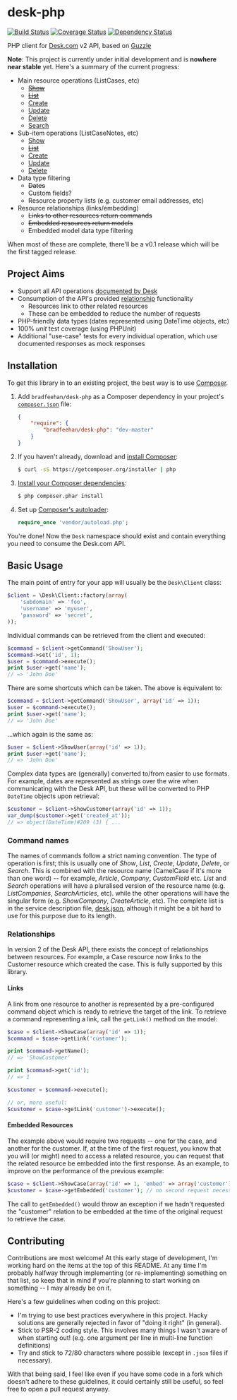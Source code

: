 desk-php
========

[![Build Status](https://travis-ci.org/bradfeehan/desk-php.png?branch=master)](https://travis-ci.org/bradfeehan/desk-php)
[![Coverage Status](https://coveralls.io/repos/bradfeehan/desk-php/badge.png)](https://coveralls.io/r/bradfeehan/desk-php)
[![Dependency Status](https://www.versioneye.com/user/projects/51a6bea6fa4f3d0002004335/badge.png)](https://www.versioneye.com/user/projects/51a6bea6fa4f3d0002004335)

PHP client for [Desk.com](http://desk.com) v2 API, based on
[Guzzle](http://guzzlephp.org)

**Note**: This project is currently under initial development and is
**nowhere near stable** yet. Here's a summary of the current progress:

 * Main resource operations (ListCases, etc)
    * ~~[Show](https://github.com/bradfeehan/desk-php/issues/5)~~
    * ~~[List](https://github.com/bradfeehan/desk-php/issues/3)~~
    * [Create](https://github.com/bradfeehan/desk-php/issues/8)
    * [Update](https://github.com/bradfeehan/desk-php/issues/11)
    * [Delete](https://github.com/bradfeehan/desk-php/issues/13)
    * [Search](https://github.com/bradfeehan/desk-php/issues/15)
 * Sub-item operations (ListCaseNotes, etc)
    * [Show](https://github.com/bradfeehan/desk-php/issues/6)
    * ~~[List](https://github.com/bradfeehan/desk-php/issues/4)~~
    * [Create](https://github.com/bradfeehan/desk-php/issues/9)
    * [Update](https://github.com/bradfeehan/desk-php/issues/12)
    * [Delete](https://github.com/bradfeehan/desk-php/issues/14)
 * Data type filtering
    * ~~Dates~~
    * Custom fields?
    * Resource property lists (e.g. customer email addresses, etc)
 * Resource relationships (links/embedding)
    * ~~Links to other resources return commands~~
    * ~~Embedded resources return models~~
    * Embedded model data type filtering

When most of these are complete, there'll be a v0.1 release which will
be the first tagged release.


Project Aims
------------

 * Support all API operations [documented by Desk][desk-docs]
 * Consumption of the API's provided [relationship][desk-relationships]
   functionality
    * Resources link to other related resources
    * These can be embedded to reduce the number of requests
 * PHP-friendly data types (dates represented using DateTime objects, etc)
 * 100% *unit* test coverage (using PHPUnit)
 * Additional "use-case" tests for every individual operation, which
   use documented responses as mock responses

[desk-docs]: <http://dev.desk.com/API/using-the-api/#general>
[desk-relationships]: <http://dev.desk.com/API/using-the-api/#relationships>


Installation
------------

To get this library in to an existing project, the best way is to use
[Composer](http://getcomposer.org).

1. Add `bradfeehan/desk-php` as a Composer dependency in your project's
   [`composer.json`][composer-json] file:

    ```json
    {
        "require": {
            "bradfeehan/desk-php": "dev-master"
        }
    }
    ```

2. If you haven't already, download and
   [install Composer][composer-download]:

    ```bash
    $ curl -sS https://getcomposer.org/installer | php
    ```

3. [Install your Composer dependencies][composer-install]:

    ```bash
    $ php composer.phar install
    ```

4. Set up [Composer's autoloader][composer-loader]:

    ```php
    require_once 'vendor/autoload.php';
    ```

You're done! Now the `Desk` namespace should exist and contain
everything you need to consume the Desk.com API.

[composer-json]: <http://getcomposer.org/doc/01-basic-usage.md#the-require-key>
    "More on the composer.json format"
[composer-download]: <http://getcomposer.org/doc/01-basic-usage.md#installation>
    "More detailed installation instructions on the Composer site"
[composer-install]: <http://getcomposer.org/doc/01-basic-usage.md#installing-dependencies>
    "More detailed instructions on the Composer site"
[composer-loader]: <http://getcomposer.org/doc/01-basic-usage.md#autoloading>
    "More information about the autoloader on the Composer site"


Basic Usage
-----------

The main point of entry for your app will usually be the `Desk\Client` class:

```php
$client = \Desk\Client::factory(array(
    'subdomain' => 'foo',
    'username' => 'myuser',
    'password' => 'secret',
));
```

Individual commands can be retrieved from the client and executed:

```php
$command = $client->getCommand('ShowUser');
$command->set('id', 1);
$user = $command->execute();
print $user->get('name');
// => 'John Doe'
```

There are some shortcuts which can be taken. The above is equivalent to:

```php
$command = $client->getCommand('ShowUser', array('id' => 1));
$user = $command->execute();
print $user->get('name');
// => 'John Doe'
```

...which again is the same as:

```php
$user = $client->ShowUser(array('id' => 1));
print $user->get('name');
// => 'John Doe'
```

Complex data types are (generally) converted to/from easier to use
formats. For example, dates are represented as strings over the wire
when communicating with the Desk API, but these will be converted to
PHP `DateTime` objects upon retrieval:

```php
$customer = $client->ShowCustomer(array('id' => 1));
var_dump($customer->get('created_at'));
// => object(DateTime)#209 (3) { ...
```


### Command names

The names of commands follow a strict naming convention. The type of
operation is first; this is usually one of *Show*, *List*, *Create*,
*Update*, *Delete*, or *Search*. This is combined with the resource
name (CamelCase if it's more than one word) -- for example, *Article*,
*Company*, *CustomField* etc. *List* and *Search* operations will have
a pluralised version of the resource name (e.g. *ListCompanies*,
*SearchArticles*, etc). while the other operations will have the
singular form (e.g. *ShowCompany*, *CreateArticle*, etc). The complete
list is in the service description file,
[desk.json][service-description], although it might be a bit hard to
use for this purpose due to its length.

[service-description]: <https://github.com/bradfeehan/desk-php/blob/master/lib/Desk/Client/desk.json>
    "View this file on GitHub"


### Relationships

In version 2 of the Desk API, there exists the concept of relationships
between resources. For example, a Case resource now links to the
Customer resource which created the case. This is fully supported by
this library.

#### Links

A link from one resource to another is represented by a pre-configured
command object which is ready to retrieve the target of the link. To
retrieve a command representing a link, call the `getLink()` method on
the model:

```php
$case = $client->ShowCase(array('id' => 1));
$command = $case->getLink('customer');

print $command->getName();
// => 'ShowCustomer'

print $command->get('id');
// => 1

$customer = $command->execute();

// or, more useful:
$customer = $case->getLink('customer')->execute();
```

#### Embedded Resources

The example above would require two requests -- one for the case, and
another for the customer. If, at the time of the first request, you
know that you will (or might) need to access a related resource, you
can request that the related resource be embedded into the first
response. As an example, to improve on the performance of the previous
example:

```php
$case = $client->ShowCase(array('id' => 1, 'embed' => array('customer')));
$customer = $case->getEmbedded('customer'); // no second request necessary
```

The call to `getEmbedded()` would throw an exception if we hadn't
requested the "customer" relation to be embedded at the time of the
original request to retrieve the case.


Contributing
------------

Contributions are most welcome! At this early stage of development,
I'm working hard on the items at the top of this README. At any time
I'm probably halfway through implementing (or re-implementing)
something on that list, so keep that in mind if you're planning to
start working on something -- I may already be on it.

Here's a few guidelines when coding on this project:

 * I'm trying to use best practices everywhere in this project. Hacky
   solutions are generally rejected in favor of "doing it right" (in
   general).
 * Stick to PSR-2 coding style. This involves many things I wasn't
   aware of when starting out! (e.g. one argument per line in
   multi-line function definitions)
 * Try and stick to 72/80 characters where possible (except in `.json`
   files if necessary).

With that being said, I feel like even if you have some code in a fork
which doesn't adhere to these guidelines, it could certainly still be
useful, so feel free to open a pull request anyway.

